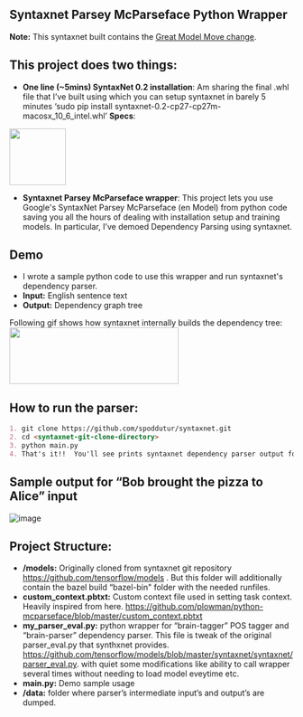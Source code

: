 ## Syntaxnet Parsey McParseface Python Wrapper
**Note:** This syntaxnet built contains the [Great Model Move change](https://github.com/tensorflow/models/pull/2430). 

## This project does two things:
- **One line (~5mins) SyntaxNet 0.2 installation**: 
Am sharing the final .whl file that I’ve built using which you can setup syntaxnet in barely 5 minutes 
‘sudo pip install syntaxnet-0.2-cp27-cp27m-macosx_10_6_intel.whl’
**Specs**:
<img src="https://user-images.githubusercontent.com/22542670/38134683-ca75dcac-3431-11e8-850e-b6379c07957b.png" height="100"/>

- **Syntaxnet Parsey McParseface wrapper**: This project lets you use Google's SyntaxNet Parsey McParseface (en Model) from python code saving you all the hours of dealing with installation setup and training models. In particular, I’ve demoed Dependency Parsing using syntaxnet.

## Demo
- I wrote a sample python code to use this wrapper and run syntaxnet's dependency parser. 
- **Input:** English sentence text
- **Output:** Dependency graph tree

Following gif shows how syntaxnet internally builds the dependency tree:
<img src="https://github.com/tensorflow/models/blob/master/research/syntaxnet/g3doc/images/looping-parser.gif" width="300" height="100"/>

## How to run the parser:
```markdown
1. git clone https://github.com/spoddutur/syntaxnet.git
2. cd <syntaxnet-git-clone-directory>
3. python main.py 
4. That's it!!  You'll see prints syntaxnet dependency parser output for given english sentence
```

## Sample output for “Bob brought the pizza to Alice” input
![image](https://user-images.githubusercontent.com/22542670/38134694-d492419e-3431-11e8-87a3-dcd6d0d36ebb.png)

## Project Structure:
- **/models:** Originally cloned from syntaxnet git repository https://github.com/tensorflow/models . But this folder will additionally contain the bazel build “bazel-bin" folder with the needed runfiles.
- **custom_context.pbtxt:** Custom context file used in setting task context. Heavily inspired from here. https://github.com/plowman/python-mcparseface/blob/master/custom_context.pbtxt 
- **my_parser_eval.py:** python wrapper for “brain-tagger” POS tagger and “brain-parser” dependency parser. This file is tweak of the original parser_eval.py that synthxnet provides.  https://github.com/tensorflow/models/blob/master/syntaxnet/syntaxnet/parser_eval.py. with quiet some modifications like ability to call wrapper several times without needing to load model eveytime etc.
- **main.py:** Demo sample usage
- **/data:** folder where parser’s intermediate input’s and output’s are dumped.
